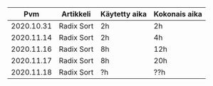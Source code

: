 | Pvm               | Artikkeli             | Käytetty aika | Kokonais aika |
| ----------------- | --------------------- | ------------- | ------------- |
| 2020.10.31        | Radix Sort            | 2h            | 2h            |
| 2020.11.14        | Radix Sort            | 2h            | 4h            | 
| 2020.11.16        | Radix Sort            | 8h            | 12h           |
| 2020.11.17        | Radix Sort            | 8h            | 20h           |
| 2020.11.18        | Radix Sort            | ?h            | ??h           |

